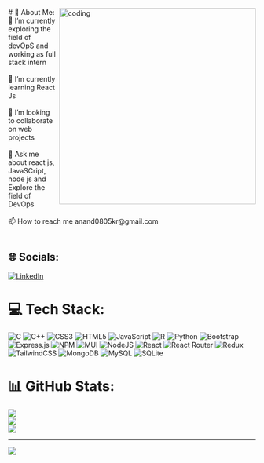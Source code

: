 <img align="right" alt="coding" width="400" src="https://cdn.dribbble.com/users/1019864/screenshots/3079099/codeloop.gif">
# 💫 About Me:
🔭 I’m currently exploring the field of devOpS and working as full stack intern <br><br>🌱 I’m currently learning React Js<br><br>👯 I’m looking to collaborate on web projects<br><br>💬 Ask me about react js, JavaSCript, node js and Explore the field of DevOps<br><br>📫 How to reach me anand0805kr@gmail.com<br><br>


## 🌐 Socials:
[![LinkedIn](https://img.shields.io/badge/LinkedIn-%23E4405F.svg?logo=LinkenIn&logoColor=white)]([https://www.linkedin.com/in/anand-k-97145820a/]) 

# 💻 Tech Stack:
![C](https://img.shields.io/badge/c-%2300599C.svg?style=for-the-badge&logo=c&logoColor=white) ![C++](https://img.shields.io/badge/c++-%2300599C.svg?style=for-the-badge&logo=c%2B%2B&logoColor=white) ![CSS3](https://img.shields.io/badge/css3-%231572B6.svg?style=for-the-badge&logo=css3&logoColor=white) ![HTML5](https://img.shields.io/badge/html5-%23E34F26.svg?style=for-the-badge&logo=html5&logoColor=white) ![JavaScript](https://img.shields.io/badge/javascript-%23323330.svg?style=for-the-badge&logo=javascript&logoColor=%23F7DF1E) ![R](https://img.shields.io/badge/r-%23276DC3.svg?style=for-the-badge&logo=r&logoColor=white) ![Python](https://img.shields.io/badge/python-3670A0?style=for-the-badge&logo=python&logoColor=ffdd54) ![Bootstrap](https://img.shields.io/badge/bootstrap-%23563D7C.svg?style=for-the-badge&logo=bootstrap&logoColor=white) ![Express.js](https://img.shields.io/badge/express.js-%23404d59.svg?style=for-the-badge&logo=express&logoColor=%2361DAFB) ![NPM](https://img.shields.io/badge/NPM-%23000000.svg?style=for-the-badge&logo=npm&logoColor=white) ![MUI](https://img.shields.io/badge/MUI-%230081CB.svg?style=for-the-badge&logo=material-ui&logoColor=white) ![NodeJS](https://img.shields.io/badge/node.js-6DA55F?style=for-the-badge&logo=node.js&logoColor=white) ![React](https://img.shields.io/badge/react-%2320232a.svg?style=for-the-badge&logo=react&logoColor=%2361DAFB) ![React Router](https://img.shields.io/badge/React_Router-CA4245?style=for-the-badge&logo=react-router&logoColor=white) ![Redux](https://img.shields.io/badge/redux-%23593d88.svg?style=for-the-badge&logo=redux&logoColor=white) ![TailwindCSS](https://img.shields.io/badge/tailwindcss-%2338B2AC.svg?style=for-the-badge&logo=tailwind-css&logoColor=white) ![MongoDB](https://img.shields.io/badge/MongoDB-%234ea94b.svg?style=for-the-badge&logo=mongodb&logoColor=white) ![MySQL](https://img.shields.io/badge/mysql-%2300f.svg?style=for-the-badge&logo=mysql&logoColor=white) ![SQLite](https://img.shields.io/badge/sqlite-%2307405e.svg?style=for-the-badge&logo=sqlite&logoColor=white)
# 📊 GitHub Stats:
![](https://github-readme-stats.vercel.app/api?username=anank0805kr&theme=react&hide_border=false&include_all_commits=false&count_private=false)<br/>
![](https://github-readme-streak-stats.herokuapp.com/?user=anank0805kr&theme=react&hide_border=false)<br/>
![](https://github-readme-stats.vercel.app/api/top-langs/?username=anank0805kr&theme=react&hide_border=false&include_all_commits=false&count_private=false&layout=compact)

---
![](https://komarev.com/ghpvc/?username=anank0805kr)

<!-- Proudly created with GPRM ( https://gprm.itsvg.in ) -->
